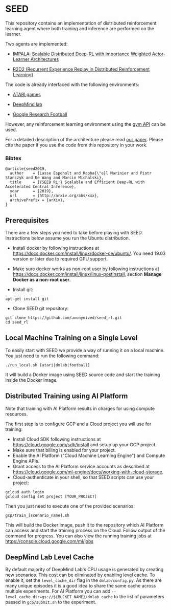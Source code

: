 # SEED

This repository contains an implementation of distributed reinforcement learning
agent where both training and inference are performed on the learner.

Two agents are implemented:

- [IMPALA: Scalable Distributed Deep-RL with Importance Weighted Actor-Learner Architectures](https://arxiv.org/abs/1802.01561)

- [R2D2 (Recurrent Experience Replay in Distributed Reinforcement Learning)](https://openreview.net/forum?id=r1lyTjAqYX)

The code is already interfaced with the following environments:

- [ATARI games](https://github.com/openai/atari-py/tree/master/atari_py)

- [DeepMind lab](https://github.com/deepmind/lab)

- [Google Research Football](https://github.com/anonymized/football)

However, any reinforcement learning environment using the [gym
API](https://github.com/openai/gym/blob/master/gym/core.py) can be used.

For a detailed description of the architecture please read
[our paper](https://arxiv.org/abs/XXX).
Please cite the paper if you use the code from this repository in your work.

### Bibtex

```
@article{seed2019,
  author    = {Lasse Espeholt and Rapha{\"e}l Marinier and Piotr Stanczyk and Ke Wang and Marcin Michalski},
  title     = {{SEED RL:} Scalable and Efficient Deep-RL with Accelerated Central Inference},
  year      = {2019},
  url       = {http://arxiv.org/abs/xxx},
  archivePrefix = {arXiv},
}
```

## Prerequisites

There are a few steps you need to take before playing with SEED. Instructions
below assume you run the Ubuntu distribution.

- Install docker by following instructions at https://docs.docker.com/install/linux/docker-ce/ubuntu/.
  You need 19.03 version or later due to required GPU support.

- Make sure docker works as non-root user by following instructions at
  https://docs.docker.com/install/linux/linux-postinstall, section
  **Manage Docker as a non-root user**.

- Install git:
```shell
apt-get install git
```

- Clone SEED git repository:
```shell
git clone https://github.com/anonymized/seed_rl.git
cd seed_rl
```

## Local Machine Training on a Single Level

To easily start with SEED we provide a way of running it on a local
machine. You just need to run the following command:

```shell
./run_local.sh [atari|dmlab|football]
```

It will build a Docker image using SEED source code and start the training
inside the Docker image.

## Distributed Training using AI Platform

Note that training with AI Platform results in charges for using compute resources.

The first step is to configure GCP and a Cloud project you will use for training:

- Install Cloud SDK following instructions at https://cloud.google.com/sdk/install
  and setup up your GCP project.
- Make sure that billing is enabled for your project.
- Enable the AI Platform ("Cloud Machine Learning Engine") and Compute Engine APIs.
- Grant access to the AI Platform service accounts as described at
  https://cloud.google.com/ml-engine/docs/working-with-cloud-storage.
- Cloud-authenticate in your shell, so that SEED scripts can use your project:

```shell
gcloud auth login
gcloud config set project [YOUR_PROJECT]
```

Then you just need to execute one of the provided scenarios:

```shell
gcp/train_[scenario_name].sh
```

This will build the Docker image, push it to the repository which AI Platform
can access and start the training process on the Cloud. Follow output of the command
for progress. You can also view the running training jobs at
https://console.cloud.google.com/ml/jobs

## DeepMind Lab Level Cache

By default majority of DeepMind Lab's CPU usage is generated by creating new
scenarios. This cost can be eliminated by enabling level cache. To enable it,
set the ```level_cache_dir``` flag in the ```dmlab/config.py```.
As there are many unique episodes it is a good idea to share the same cache
across multiple experiments.
For AI Platform you can add
```--level_cache_dir=gs://${BUCKET_NAME}/dmlab_cache```
to the list of parameters passed in ```gcp/submit.sh``` to the experiment.
